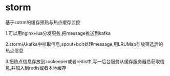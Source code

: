 # storm
基于sotrm的缓存预热与热点缓存监控

1.可以用nginx+lua分发服务,把message推送到kafka

2.storm从kafka中拉取信息,spout+bolt处理message,用LRUMap存放筛选后的热点信息

3.把热点信息存放到zookeeper或者redis中,写一后台服务从缓存服务器总获取信息,并加入到redis或者本地缓存
